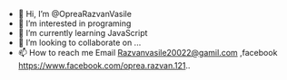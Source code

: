 - 👋 Hi, I’m @OpreaRazvanVasile
- 👀 I’m interested in  programing
- 🌱 I’m currently learning JavaScript
- 💞️ I’m looking to collaborate on ...
- 📫 How to reach me Email Razvanvasile20022@gamil.com ,facebook https://www.facebook.com/oprea.razvan.121..

<!---
OpreaRazvanVasile/OpreaRazvanVasile is a ✨ special ✨ repository because its `README.md` (this file) appears on your GitHub profile.
You can click the Preview link to take a look at your changes.
--->

